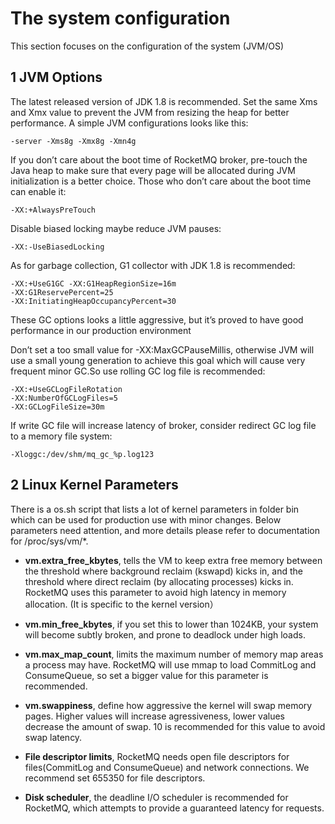 # The system configuration

This section focuses on the configuration of the system (JVM/OS)

## **1 JVM Options** ##

The latest released version of JDK 1.8 is recommended. Set the same Xms and Xmx value to prevent the JVM from resizing the heap for better performance. A simple JVM configurations looks like this:

    -server -Xms8g -Xmx8g -Xmn4g

If you don’t care about the boot time of RocketMQ broker, pre-touch the Java heap to make sure that every page will be allocated during JVM initialization is a better choice. Those who don’t care about the boot time can enable it:
    
    -XX:+AlwaysPreTouch

Disable biased locking maybe reduce JVM pauses:

    -XX:-UseBiasedLocking

As for garbage collection, G1 collector with JDK 1.8 is recommended:

    -XX:+UseG1GC -XX:G1HeapRegionSize=16m 
    -XX:G1ReservePercent=25
    -XX:InitiatingHeapOccupancyPercent=30

These GC options looks a little aggressive, but it’s proved to have good performance in our production environment

Don’t set a too small value for -XX:MaxGCPauseMillis, otherwise JVM will use a small young generation to achieve this goal which will cause very frequent minor GC.So use rolling GC log file is recommended:
    
    -XX:+UseGCLogFileRotation 
    -XX:NumberOfGCLogFiles=5 
    -XX:GCLogFileSize=30m
    
If write GC file will increase latency of broker, consider redirect GC log file to a memory file system:
    
    -Xloggc:/dev/shm/mq_gc_%p.log123

## 2 Linux Kernel Parameters ##

There is a os.sh script that lists a lot of kernel parameters in folder bin which can be used for production use with minor changes. Below parameters need attention, and more details please refer to documentation for /proc/sys/vm/*.




- **vm.extra_free_kbytes**, tells the VM to keep extra free memory between the threshold where background reclaim (kswapd) kicks in, and the threshold where direct reclaim (by allocating processes) kicks in. RocketMQ uses this parameter to avoid high latency in memory allocation. (It is specific to the kernel version）



- **vm.min_free_kbytes**, if you set this to lower than 1024KB, your system will become subtly broken, and prone to deadlock under high loads.





- **vm.max_map_count**, limits the maximum number of memory map areas a process may have. RocketMQ will use mmap to load CommitLog and ConsumeQueue, so set a bigger value for this parameter is recommended.



- **vm.swappiness**, define how aggressive the kernel will swap memory pages. Higher values will increase agressiveness, lower values decrease the amount of swap. 10 is recommended for this value to avoid swap latency.



- **File descriptor limits**, RocketMQ needs open file descriptors for files(CommitLog and ConsumeQueue) and network connections. We recommend set 655350 for file descriptors.



- **Disk scheduler**, the deadline I/O scheduler is recommended for RocketMQ, which attempts to provide a guaranteed latency for requests.

